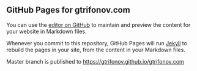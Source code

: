 ## GitHub Pages for gtrifonov.com

You can use the [editor on GitHub](https://github.com/gtrifonov/gtrifonov.com/edit/master/README.md) to maintain and preview the content for your website in Markdown files.

Whenever you commit to this repository, GitHub Pages will run [Jekyll](https://jekyllrb.com/) to rebuild the pages in your site, from the content in your Markdown files.

Master branch is published to https://gtrifonov.github.io/gtrifonov.com